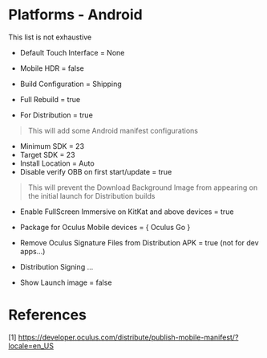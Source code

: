 # Platforms - Android

This list is not exhaustive

- Default Touch Interface = None

- Mobile HDR = false

- Build Configuration = Shipping
- Full Rebuild = true
- For Distribution = true
> This will add some Android manifest configurations

- Minimum SDK = 23
- Target SDK = 23
- Install Location = Auto
- Disable verify OBB on first start/update = true
> This will prevent the Download Background Image from appearing on the initial launch for Distribution builds
- Enable FullScreen Immersive on KitKat and above devices = true
- Package for Oculus Mobile devices = { Oculus Go }
- Remove Oculus Signature Files from Distribution APK = true (not for dev apps...)

- Distribution Signing ...

- Show Launch image = false

# References

[1] https://developer.oculus.com/distribute/publish-mobile-manifest/?locale=en_US


 
